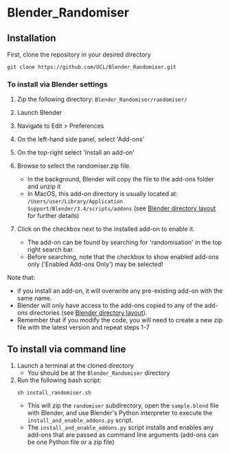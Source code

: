# Blender_Randomiser

## Installation
First, clone the repository in your desired directory
```
git clone https://github.com/UCL/Blender_Randomiser.git
```

### To install via Blender settings
1. Zip the following directory:
    `Blender_Randomiser/randomiser/`
2. Launch Blender
3. Navigate to Edit > Preferences
4. On the left-hand side panel, select 'Add-ons'
5. On the top-right select 'Install an add-on'
6. Browse to select the randomiser.zip file.
    - In the background, Blender will copy the file to the add-ons folder and unzip it
    - In MacOS, this add-on directory is usually located at:
        `/Users/user/Library/Application Support/Blender/3.4/scripts/addons`
    (see [Blender directory layout](https://docs.blender.org/manual/en/latest/advanced/blender_directory_layout.html) for further details)

7. Click on the checkbox next to the installed add-on to enable it.
    - The add-on can be found by searching for 'randomisation' in the top right search bar.
    - Before searching, note that the checkbox to show enabled add-ons only ('Enabled Add-ons Only') may be selected!

Note that:
- if you install an add-on, it will overwrite any pre-existing add-on with the same name.
- Blender will only have access to the add-ons copied to any of the add-ons directories (see [Blender directory layout](https://docs.blender.org/manual/en/latest/advanced/blender_directory_layout.html)).
- Remember that if you modify the code, you will need to create a new zip file with the latest version and repeat steps 1-7

## To install via command line
1. Launch a terminal at the cloned directory
    - You should be at the `Blender_Randomiser` directory
2. Run the following bash script:
    ```
    sh install_randomiser.sh
    ```
    - This will zip the `randomiser` subdirectory, open the `sample.blend` file with Blender, and use Blender's Python interpreter to execute the `install_and_enable_addons.py` script.
    - The `install_and_enable_addons.py` script installs and enables any add-ons that are passed as command line arguments (add-ons can be one Python file or a zip file)
